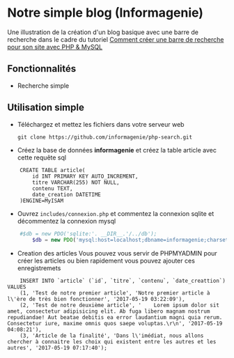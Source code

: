 # Notre simple blog (Informagenie)

Une illustration de la création d'un blog basique avec une barre de recherche dans le cadre du tutoriel [Comment créer une barre de recherche pour son site avec PHP & MySQL](http://www.informagenie.com/barre-de-recherche-site-php-mysql/)

## Fonctionnalités
- Recherche simple

## Utilisation simple

- Téléchargez et mettez les fichiers dans votre serveur web

    `git clone https://github.com/informagenie/php-search.git`

- Créez la base de données **informagenie** et créez la table article avec cette requête sql

```mysql
    CREATE TABLE article(
        id INT PRIMARY KEY AUTO_INCREMENT,
        titre VARCHAR(255) NOT NULL,
        contenu TEXT,
        date_creation DATETIME
    )ENGINE=MyISAM
```
- Ouvrez `includes/connexion.php` et commentez la connexion sqlite et décommentez la connexion mysql

```php
	#$db = new PDO('sqlite:'. __DIR__.'/../db');
    	$db = new PDO('mysql:host=localhost;dbname=informagenie;charset=utf8', 'root', '');
```

- Creation des articles
Vous pouvez vous servir de PHPMYADMIN pour créer les articles ou bien rapidement vous pouvez ajouter ces enregistremets

```mysql
    INSERT INTO `article` (`id`, `titre`, `contenu`, `date_creattion`) VALUES
    (1, 'Test de notre premier article', 'Notre premier article à l\'ère de très bien fonctionner', '2017-05-19 03:22:09'),
    (2, 'Test de notre deuxième article', '    Lorem ipsum dolor sit amet, consectetur adipisicing elit. Ab fuga libero magnam nostrum repudiandae! Aut beatae debitis ea error laudantium magni quia rerum. Consectetur iure, maxime omnis quos saepe voluptas.\r\n', '2017-05-19 04:08:21'),
    (3, 'Article de la finalité', 'Dans l\'imédiat, nous allons chercher à connaitre les choix qui existent entre les autres et les autres', '2017-05-19 07:17:40');
```
